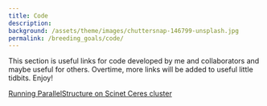 ```yaml
---
title: Code
description: 
background: /assets/theme/images/chuttersnap-146799-unsplash.jpg
permalink: /breeding_goals/code/
---
```

<!-- Google tag (gtag.js) -->
<script async src="https://www.googletagmanager.com/gtag/js?id=G-5BVF33Z2MC"></script>
<script>
  window.dataLayer = window.dataLayer || [];
  function gtag(){dataLayer.push(arguments);}
  gtag('js', new Date());

  gtag('config', 'G-5BVF33Z2MC');
</script>


This section is useful links for code developed by me and collaborators and maybe useful for others. Overtime, more links will be added to useful little tidbits. Enjoy!

[Running ParallelStructure on Scinet Ceres cluster](https://github.com/jeekinlau/scinet_parallelstructure)